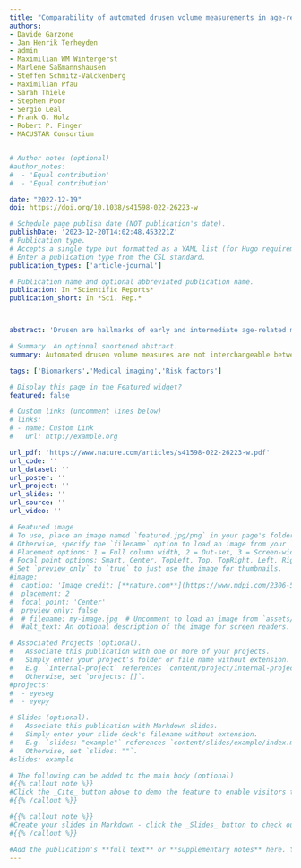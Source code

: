 ```yaml
---
title: "Comparability of automated drusen volume measurements in age-related macular degeneration: a MACUSTAR study report"
authors:
- Davide Garzone
- Jan Henrik Terheyden
- admin
- Maximilian WM Wintergerst
- Marlene Saßmannshausen
- Steffen Schmitz-Valckenberg
- Maximilian Pfau
- Sarah Thiele
- Stephen Poor
- Sergio Leal
- Frank G. Holz
- Robert P. Finger
- MACUSTAR Consortium


# Author notes (optional)
#author_notes:
#  - 'Equal contribution'
#  - 'Equal contribution'

date: "2022-12-19"
doi: https://doi.org/10.1038/s41598-022-26223-w

# Schedule page publish date (NOT publication's date).
publishDate: '2023-12-20T14:02:48.453221Z'
# Publication type.
# Accepts a single type but formatted as a YAML list (for Hugo requirements).
# Enter a publication type from the CSL standard.
publication_types: ['article-journal']

# Publication name and optional abbreviated publication name.
publication: In *Scientific Reports*
publication_short: In *Sci. Rep.*



abstract: 'Drusen are hallmarks of early and intermediate age-related macular degeneration (AMD) but their quantification remains a challenge. We compared automated drusen volume measurements between different OCT devices. We included 380 eyes from 200 individuals with bilateral intermediate (iAMD, n = 126), early (eAMD, n = 25) or no AMD (n = 49) from the MACUSTAR study. We assessed OCT scans from Cirrus (200 × 200 macular cube, 6 × 6 mm; Zeiss Meditec, CA) and Spectralis (20° × 20°, 25 B-scans; 30° × 25°, 241 B-scans; Heidelberg Engineering, Germany) devices. Sensitivity and specificity for drusen detection and differences between modalities were assessed with intra-class correlation coefficients (ICCs) and mean difference in a 5 mm diameter fovea-centered circle. Specificity was > 90% in the three modalities. In eAMD, we observed highest sensitivity in the denser Spectralis scan (68.1). The two different Spectralis modalities showed a significantly higher agreement in quantifying drusen volume in iAMD (ICC 0.993 [0.991–0.994]) than the dense Spectralis with Cirrus scan (ICC 0.807 [0.757–0.847]). Formulae for drusen volume conversion in iAMD between the two devices are provided. Automated drusen volume measures are not interchangeable between devices and softwares and need to be interpreted with the used imaging devices and software in mind. Accounting for systematic difference between methods increases comparability and conversion formulae are provided. Less dense scans did not affect drusen volume measurements in iAMD but decreased sensitivity for medium drusen in eAMD.'

# Summary. An optional shortened abstract.
summary: Automated drusen volume measures are not interchangeable between devices and softwares and need to be interpreted with the used imaging devices and software in mind.

tags: ['Biomarkers','Medical imaging','Risk factors']

# Display this page in the Featured widget?
featured: false

# Custom links (uncomment lines below)
# links:
# - name: Custom Link
#   url: http://example.org

url_pdf: 'https://www.nature.com/articles/s41598-022-26223-w.pdf'
url_code: ''
url_dataset: ''
url_poster: ''
url_project: ''
url_slides: ''
url_source: ''
url_video: ''

# Featured image
# To use, place an image named `featured.jpg/png` in your page's folder.
# Otherwise, specify the `filename` option to load an image from your `assets/media/` folder.
# Placement options: 1 = Full column width, 2 = Out-set, 3 = Screen-width
# Focal point options: Smart, Center, TopLeft, Top, TopRight, Left, Right, BottomLeft, Bottom, BottomRight
# Set `preview_only` to `true` to just use the image for thumbnails.
#image:
#  caption: 'Image credit: [**nature.com**](https://www.mdpi.com/2306-5354/10/4/438#)'
#  placement: 2
#  focal_point: 'Center'
#  preview_only: false
#  # filename: my-image.jpg  # Uncomment to load an image from `assets/media/` instead.
#  #alt_text: An optional description of the image for screen readers.

# Associated Projects (optional).
#   Associate this publication with one or more of your projects.
#   Simply enter your project's folder or file name without extension.
#   E.g. `internal-project` references `content/project/internal-project/index.md`.
#   Otherwise, set `projects: []`.
#projects:
#  - eyeseg
#  - eyepy

# Slides (optional).
#   Associate this publication with Markdown slides.
#   Simply enter your slide deck's filename without extension.
#   E.g. `slides: "example"` references `content/slides/example/index.md`.
#   Otherwise, set `slides: ""`.
#slides: example

# The following can be added to the main body (optional)
#{{% callout note %}}
#Click the _Cite_ button above to demo the feature to enable visitors to import publication metadata into their reference management software.
#{{% /callout %}}

#{{% callout note %}}
#Create your slides in Markdown - click the _Slides_ button to check out the example.
#{{% /callout %}}

#Add the publication's **full text** or **supplementary notes** here. You can use rich formatting such as including [code, math, and images](https://docs.#hugoblox.com/content/writing-markdown-latex/).
---
```














